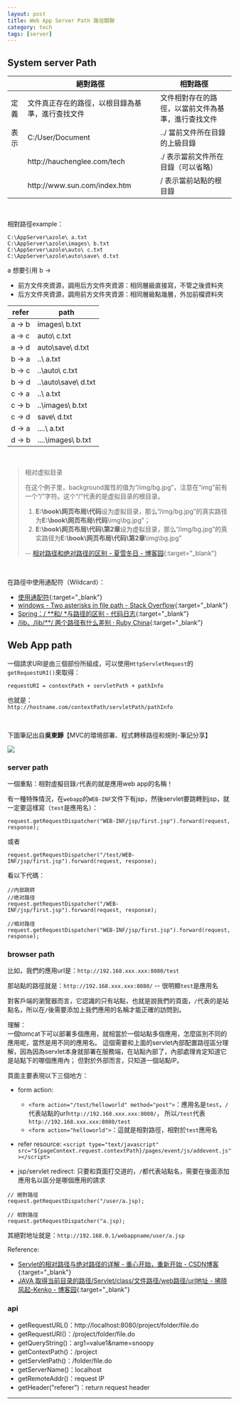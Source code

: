 ```yaml
---
layout: post
title: Web App Server Path 路徑關聯
category: tech
tags: [server]
---
```


## System server Path

<table>
    <thead>
        <tr>
            <th></th>
            <th>絕對路徑</th>
            <th>相對路徑</th>
        </tr>
    </thead>
    <tbody>
        <tr>
            <td>定義</td>
            <td>文件真正存在的路徑，以根目錄為基準，進行查找文件</td>
            <td>文件相對存在的路徑，以當前文件為基準，進行查找文件</td>
        </tr>
        <tr>
            <td>表示</td>
            <td>C:/User/Document</td>
            <td>../ 當前文件所在目錄的上級目錄</td>
        </tr>
        <tr>
            <td></td>
            <td>http://hauchenglee.com/tech</td>
            <td>./ 表示當前文件所在目錄（可以省略）</td>
        </tr>
        <tr>
            <td></td>
            <td>http://www.sun.com/index.htm</td>
            <td>/ 表示當前站點的根目錄</td>
        </tr>
    </tbody>
</table>

<br>

相對路徑example：

```
C:\AppServer\azole\ a.txt
C:\AppServer\azole\images\ b.txt
C:\AppServer\azole\auto\ c.txt
C:\AppServer\azole\auto\save\ d.txt
```

a 想要引用 b → 
- 前方文件夾資源，調用后方文件夾資源：相同層級直接寫，不管之後資料夾
- 后方文件夾資源，調用前方文件夾資源：相同層級點幾層，外加前檔資料夾

refer|path
---|---
a → b|images\ b.txt
a → c|auto\ c.txt
a → d|auto\save\ d.txt
b → a|..\ a.txt
b → c|..\auto\ c.txt
b → d|..\auto\save\ d.txt
c → a|..\ a.txt
c → b|..\images\ b.txt
c → d|save\ d.txt
d → a|..\..\ a.txt
d → b|..\..\images\ b.txt

<br>

> 相对虚拟目录
>
> 在这个例子里，background属性的值为“/img/bg.jpg”，注意在“img”前有一个“/”字符。这个“/”代表的是虚拟目录的根目录。
> 1. **E:\book\网页布局\代码**设为虚拟目录，那么“/img/bg.jpg”的真实路径为**E:\book\网页布局\代码**\img\bg.jpg”；
> 2. **E:\book\网页布局\代码\第2章**设为虚拟目录，那么“/img/bg.jpg”的真实路径为**E:\book\网页布局\代码\第2章**\img\bg.jpg”
>
> -- [相对路径和绝对路径的区别 - 夏雪冬日 - 博客园](https://www.cnblogs.com/heyonggang/archive/2013/03/01/2938984.html){:target="_blank"}

<br>

在路徑中使用通配符（Wildcard）：
- [使用通配符](https://www.ibm.com/support/knowledgecenter/zh/SSFKSJ_8.0.0/com.ibm.wmqfte.doc/wildcards.htm){:target="_blank"}
- [windows - Two asterisks in file path - Stack Overflow](https://stackoverflow.com/questions/8532929/two-asterisks-in-file-path){:target="_blank"}
- [Spring：/ **和/ *与路径的区别 - 代码日志](https://codeday.me/bug/20170909/69684.html){:target="_blank"}
- [/lib、/lib/**/ 两个路径有什么差别 · Ruby China](https://ruby-china.org/topics/6497){:target="_blank"}

## Web App path

一個請求URI是由三個部份所組成，可以使用`HttpServletRequest`的`getRequestURI()`來取得：

`requestURI = contextPath + servletPath + pathInfo`<br>

也就是：<br>
`http://hostname.com/contextPath/servletPath/pathInfo`

<br>

下圖筆記出自**吳東錚**【MVC的環境部署、程式轉移路徑和規則-筆記分享】

![](http://www.hauchenglee.com/assets/images/tech/dong-web-app-path.jpg)

### server path

一個重點：相對虛擬目錄`/`代表的就是應用web app的名稱！

有一種特殊情況，在`webapp`的`WEB-INF`文件下有jsp，然後servlet要跳轉到jsp，就一定要這樣寫（`test`是應用名）：

`request.getRequestDispatcher("WEB-INF/jsp/first.jsp").forward(request, response);`

或者

`request.getRequestDispatcher("/test/WEB-INF/jsp/first.jsp").forward(request, response);`

看以下代碼：

```
//内部跳转
//绝对路径
request.getRequestDispatcher("/WEB-INF/jsp/first.jsp").forward(request, response);

//相对路径
request.getRequestDispatcher("WEB-INF/jsp/first.jsp").forward(request, response);
```

### browser path

比如，我們的應用url是：`http://192.168.xxx.xxx:8080/test`

那站點的路徑就是：`http://192.168.xxx.xxx:8080/` -- 很明顯`test`是應用名

對客戶端的瀏覽器而言，它認識的只有站點，也就是說我們的頁面，`/`代表的是站點名，所以在`/`後需要添加上我們應用的名稱才能正確的訪問到。

理解：
<br>
一個tomcat下可以部署多個應用，就相當於一個站點多個應用，怎麼區別不同的應用呢，當然是用不同的應用名。
這個需要和上面的servlet內部配置路徑區分理解，因為因為servlet本身就部署在服務端，在站點內部了，內部處理肯定知道它是站點下的哪個應用內；
但對於外部而言，只知道一個站點IP。

頁面主要表現以下三個地方：

- form action: 
   - `<form action="/test/helloworld" method="post">`：應用名是`test`，`/`代表站點的url`http://192.168.xxx.xxx:8080/`，
     所以`/test`代表`http://192.168.xxx.xxx:8080/test`
   - `<form action="helloworld">`：這就是相對路徑，相對於`test`應用名

- refer resource: `<script type="text/javascript" src="${pageContext.request.contextPath}/pages/event/js/addevent.js"></script>`

- jsp/servlet redirect: 只要和頁面打交道的，`/`都代表站點名，需要在後面添加應用名以區分是哪個應用的請求

```
// 絕對路徑
request.getRequestDispatcher("/user/a.jsp);

// 相對路徑
request.getRequestDispatcher("a.jsp);
```

其絕對地址就是：`http://192.168.0.1/webappname/user/a.jsp`

Reference:
- [Servlet的相对路径与绝对路径的详解 - 重心开始，重新开始 - CSDN博客](https://blog.csdn.net/qq_33642117/article/details/51851433){:target="_blank"}
- [JAVA 取得当前目录的路径/Servlet/class/文件路径/web路径/url地址 - 拂晓风起-Kenko - 博客园](https://www.cnblogs.com/kenkofox/archive/2011/04/13/2014419.html){:target="_blank"}

### api

- getRequestURL()：http://localhost:8080/project/folder/file.do
- getRequestURI()：/project/folder/file.do
- getQueryString()：arg1=value1&name=snoopy
- getContextPath()：/project
- getServletPath()：/folder/file.do
- getServerName()：localhost
- getRemoteAddr()：request IP
- getHeader("referer")：return request header

---